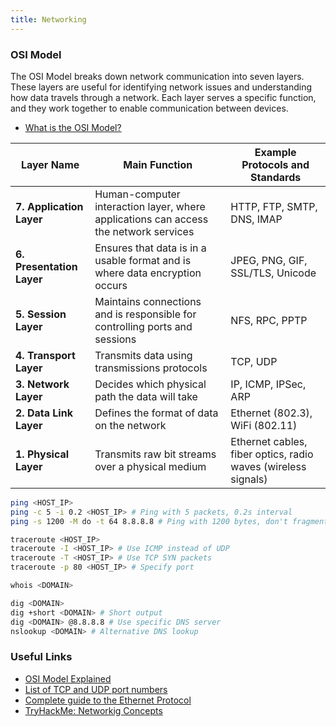 ```yaml
---
title: Networking
---
```


### OSI Model

The OSI Model breaks down network communication into seven layers. These layers are useful for identifying network issues and understanding how data travels through a network. Each layer serves a specific function, and they work together to enable communication between devices.

- [What is the OSI Model?](https://www.cloudflare.com/learning/network-layer/what-is-the-osi-model/)

| Layer Name  | Main Function | Example Protocols and Standards |
| ----------- | ------------- | ------------------------------- |
| **7. Application Layer** | Human-computer interaction layer, where applications can access the network services | HTTP, FTP, SMTP, DNS, IMAP |
| **6. Presentation Layer** | Ensures that data is in a usable format and is where data encryption occurs | JPEG, PNG, GIF, SSL/TLS, Unicode |
| **5. Session Layer** | Maintains connections and is responsible for controlling ports and sessions | NFS, RPC, PPTP |
| **4. Transport Layer** | Transmits data using transmissions protocols | TCP, UDP |
| **3. Network Layer** | Decides which physical path the data will take | IP, ICMP, IPSec, ARP |
| **2. Data Link Layer** | Defines the format of data on the network | Ethernet (802.3), WiFi (802.11) |
| **1. Physical Layer** | Transmits raw bit streams over a physical medium | Ethernet cables, fiber optics, radio waves (wireless signals) |

```sh title="Ping a host to check connectivity"
ping <HOST_IP>
ping -c 5 -i 0.2 <HOST_IP> # Ping with 5 packets, 0.2s interval
ping -s 1200 -M do -t 64 8.8.8.8 # Ping with 1200 bytes, don't fragment, TTL 64
```

```sh title="Traceroute to a host to find the path taken by packets"
traceroute <HOST_IP>
traceroute -I <HOST_IP> # Use ICMP instead of UDP
traceroute -T <HOST_IP> # Use TCP SYN packets
traceroute -p 80 <HOST_IP> # Specify port
```

```sh title="Whois lookup for domain information"
whois <DOMAIN>
```

```sh title="DNS lookup for domain name resolution"
dig <DOMAIN>
dig +short <DOMAIN> # Short output
dig <DOMAIN> @8.8.8.8 # Use specific DNS server
nslookup <DOMAIN> # Alternative DNS lookup
```

### Useful Links

- [OSI Model Explained](https://www.cloudflare.com/learning/network-layer/what-is-the-osi-model/)
- [List of TCP and UDP port numbers](https://en.wikipedia.org/wiki/List_of_TCP_and_UDP_port_numbers)
- [Complete guide to the Ethernet Protocol](https://www.freecodecamp.org/news/the-complete-guide-to-the-ethernet-protocol/)
- [TryHackMe: Networkig Concepts](https://tryhackme.com/room/networkingconcepts)
